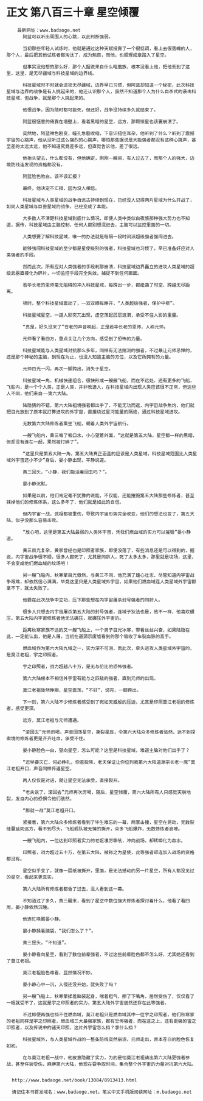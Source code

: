 # 正文 第八百三十章 星空倾覆
        最新网址：www.badaoge.net
          阿蓝可以听出周围人的心跳，以此判断强弱。
      
          当初那些年轻人试炼时，他就是通过这种天赋投靠了一个很低调，看上去很落魄的人，那个人，最后把其他试炼者都淘汰了，成为魁首，而他，也顺理成章踏入了星空。
      
          但事实没他想的那么好，那个人据说来自什么暗凰族，根本没看上他，把他丢到了这里，这里，是无尽疆域与科技星域的边界线。
      
          科技星域时不时就会进攻无尽疆域，边界早已习惯，但阿蓝却知道一个秘密，此次科技星域与边界的战争是有人挑起来的，他还认识那个人，虽然不知道那个人为什么自杀式的袭击科技星域，但战争，就是那个人挑起来的。
      
          他恨战争，因为随时都可能死，但还好，战争没持续多久就结束了。
      
          阿蓝很惬意的倚靠在墙壁上，看着黑暗的星空，远方，那颗恒星也该要崩溃了。
      
          突然地，阿蓝神色剧变，瞳孔急剧收缩，下意识捂住耳朵，他听到了什么？听到了震撼宇宙的心跳声，他从没听过这么强烈的心跳声，哪怕那些据说是大能强者都没有这种心跳声，甚至差的太远太远，他不知道究竟差多远，但直觉告诉他，差了很远。
      
          他抬头望去，什么都没有，但他确定，刚刚一瞬间，有人过去了，而那个人的强大，边境防线连发现的资格都没有。
      
          阿蓝脸色煞白，该不该汇报？
      
          最终，他决定不汇报，因为没人相信。
      
          科技星域与人类星域的战争自远古持续到现在，已经没人记得两片星域为什么开战了，如同人类星域与巨兽星域的战争，已经变成了本能。
      
          大多数人不清楚科技星域到底什么情况，即便人类中类似白夜族那种强大势力也不知道，据传，科技星域由主脑控制，任何人都别想混进去，主脑可以监控里面的一切。
      
          人类想要了解科技星域，唯一的办法就是每隔一段时间派超级强者强闯进去。
      
          能够强闯科技星域的至少都是星使级别的强者，科技星域也习惯了，早已准备好应对人类强者的手段。
      
          然而此次，所有应对人类强者的手段刹那崩溃，科技星域边界矗立的进攻人类星域的超级武器直接化为碎片，一切监控手段完全失效，捕捉不到任何画面。
      
          若华长老的恩师毫无阻碍的冲入科技星域，每跨出一步，都扭曲了时空，跨越无尽距离。
      
          顿时，整个科技星域震动了，一双双眼眸睁开，“人类超级强者，保护中枢”。
      
          科技星域星空，一道人影突兀出现，虚空荡起层层涟漪，承受不住人影的重量。
      
          “真是，好久没来了”苍老的声音响起，正是若华长老的恩师，人称元师。
      
          元师看了看四方，重点关注几个方向，感受到了恐怖的力量。
      
          科技星域能与人类星域对抗那么多年，同样有无法揣测的强者，不过最让元师忌惮的，还是那个神秘的主脑，到现在为止，也没人知道主脑的方位，以及它所拥有的力量。
      
          元师目光一闪，再次一脚跨出，消失于星空。
      
          科技星域一角，机械快速组合，很快形成一艘艘飞船，而在不远处，还有更多的飞船，飞船内，是一个个人类，正是人类，并非改造人，在科技星域内出现人类应该很不正常，但这些人不同，他们来自——第六大陆。
      
          陆隐猜的不错，第六大陆祖境强者都出手了，不能无功而返，内宇宙战争焦灼，他们就把目光放到了原本就打算进攻的外宇宙，直接绕过星河能量的隔绝，通过科技星域进攻。
      
          无数第六大陆修炼者乘坐飞船，朝着人类外宇宙航行。
      
          一艘飞船内，黄三咽了咽口水，小心望着外面，“这就是第五大陆，星空都一样的黑暗，但却没有连在一起，果然被打碎了”。
      
          “这里只是第五大陆一角，第五大陆真正涵盖的应该是人类星域，科技星域范围比人类星域外宇宙还小不少”身后，晏小静出现，平静说道。
      
          黄三回头，“小静，我们能活着回去吗？”。
      
          晏小静沉默。
      
          如果是以前，他们肯定毫不犹豫的说能，不仅能，还能摧毁第五大陆那些修炼者，甚至抹掉他们的修炼体系，这么多年了，他们就是如此的自信。
      
          但内宇宙一战，武祖都被重伤，导致内宇宙形势完全改变，他们的想法也变了，第五大陆，似乎没那么容易击败。
      
          “放心吧，这里是第五大陆最弱的人类外宇宙，凭我们燃血域的实力可以摧毁”晏小静道。
      
          黄三目光复杂，黄家曾经也是印照者家族，即便没落了，有些消息还是可以得到的，据说，内宇宙战争很不顺，很多人都死了，尤其是同龄人，死了太多太多，那里就是坟场，这里，不会变成他们燃血域的坟场吧！
      
          另一艘飞船内，秋寒擎目光傲然，与黄三不同，他充满了雄心壮志，尽管知道内宇宙战争艰难，却依然信心满满，毕竟这里只是人类星域外宇宙，如果他们燃血域连人类星域外宇宙都拿不下，就太失败了。
      
          他要在此次战争中立功，压下那些想在内宇宙屠杀封号强者的同龄人。
      
          很多人只想去内宇宙屠杀第五大陆的封号强者，连域子狄法也是，他不一样，他喜欢碾压，第五大陆内宇宙修炼者他无法碾压，就碾压外宇宙的。
      
          距离秋寒家族不远的又一艘飞船上，一个男子目光冰寒，带着丝丝兴奋，如果陆隐在此，一定能认出，他是人屠，当初在道源宗废墟看到的那个吸收了车裂血脉的高手。
      
          燃血域作为第六大陆九域之一，实力深不可测，而此次，牵头进攻人类星域外宇宙的，是莫江老祖，宇之印照者。
      
          宇之印照者，战力超越八十万，是无与伦比的恐怖强者。
      
          第六大陆根本不相信外宇宙有能与之匹敌的强者，直到元师的出现。
      
          莫江老祖陡然睁眼，星空震荡，“不好”，说完，一脚跨出。
      
          下一刻，第六大陆不少修炼者感受到了宛如天威般的压迫，尤其是印照莫江老祖的修炼者，感受更深。
      
          远方，莫江老祖与元师遭遇。
      
          “滚回去”元师厉喝，声音回荡星空，撕裂星辰，令第六大陆众多修炼者骇然，达不到探索境的修炼者更是齐齐吐血，承受不住。
      
          晏小静脸色一白，望向星空，怎么可能？这里是科技星域，难道主脑对他们出手了？
      
          “迟早要灭亡，何必挣扎，你若投降，老夫保证让你位列我第六大陆道源宗长老一席”莫江老祖开口，声音同样传遍星空。
      
          两人仅仅是对话，就让星空无法承受，直接裂开。
      
          “老夫说了，滚回去”元师再次厉喝，随后，星空倾覆，第六大陆所有人只感觉天崩地裂，发自内心的恐惧令他们骇然。
      
          “那就一战”莫江老祖开口。
      
          紧接着，第六大陆众多修炼者看到了毕生难忘的一幕，两掌击撞，星空在晃动，无数裂缝蔓延向远方，看不到尽头，飞船舰队被无情的撕开，众多飞船爆炸，无数修炼者哀嚎。
      
          一艘飞船内，一位达到印照者实力的老妪凄厉嘶吼，冲向战场，却转瞬化为血水。
      
          印照者，战力超过五十万，在第五大陆，被称之为星使，此等强者却连加入战场的资格都没有。
      
          星空似乎变了，就像一层纸被撕开，里面，是无法撼动的另一片星空，所有人都没见过的星空，看起来更真实。
      
          第六大陆所有修炼者都昏了过去，没人看到这一幕。
      
          不知道过了多久，黄三醒来，看到了星空中数位强大修炼者探讨着什么，他看了看四周，晏小静依然沉睡。
      
          他连忙唤醒晏小静。
      
          晏小静揉着脑袋，“我们怎么了？”。
      
          黄三摇头，“不知道”。
      
          晏小静看向星空，看到了数位前辈强者，不过这些前辈脸色都不怎么好，尤其她还看到了莫江老祖。
      
          莫江老祖脸色难看，显然情况不妙。
      
          晏小静心中一沉，入侵还没开始，就失败了吗？
      
          另一艘飞船上，秋寒擎揉着脑袋起身，喘着粗气，擦了下嘴角，居然受伤了，仅仅看了一眼就受不了，这就是宇之印照者的实力，第五大陆外宇宙居然还存在此等强者。
      
          不过即便再强也挡不住燃血域，莫江老祖只是燃血域其中一位宇之印照者，他们秋寒家的老祖同样是宇之印照者，燃血域三大最强家族，都有恐怖强者，而在这之上，还有更强的宙之印照者，以及传说中的诸天印照，这片外宇宙怎么挡？拿什么挡？
      
          科技星域外，与人类星域作战的一整条防线突然崩溃，元师走出，原本苍白的脸色恢复如初。
      
          在与莫江老祖一战中，他故意隐藏了实力，为的是怕莫江老祖请出第六大陆更强者参战，甚至佯装受伤，麻痹第六大陆，他现在要争取时间，集合整个外宇宙的力量对抗第六大陆。
      
      
      http://www.badaoge.net/book/13084/8913413.html
      
      请记住本书首发域名：www.badaoge.net。笔尖中文手机版阅读网址：m.badaoge.net